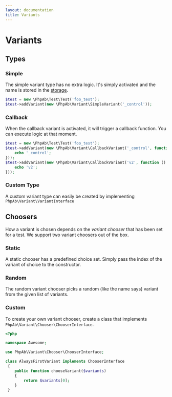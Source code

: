 ```yaml
---
layout: documentation
title: Variants
---
```


# Variants

## Types

### Simple

The simple variant type has no extra logic. It's simply activated and the name is
stored in the [storage](storage.html).

```php
$test = new \PhpAb\Test\Test('foo_test');
$test->addVariant(new \PhpAb\Variant\SimpleVariant('_control'));
```

### Callback

When the callback variant is activated, it will trigger a callback function. You can
execute logic at that moment.

```php
$test = new \PhpAb\Test\Test('foo_test');
$test->addVariant(new \PhpAb\Variant\CallbackVariant('_control', function () {
    echo '_control';
}));
$test->addVariant(new \PhpAb\Variant\CallbackVariant('v2', function () {
    echo 'v2';
}));
```

### Custom Type

A custom variant type can easily be created by implementing `PhpAb\Variant\VariantInterface`

## Choosers

How a variant is chosen depends on the *variant chooser* that has been set for a test.
We support two variant choosers out of the box.

### Static

A static chooser has a predefined choice set. Simply pass the index of the variant of
choice to the constructor.

### Random

The random variant chooser picks a random (like the name says) variant from the given
list of variants.

### Custom

To create your own variant chooser, create a class that implements `PhpAb\Variant\Chooser\ChooserInterface`.

```php
<?php

namespace Awesome;

use PhpAb\Variant\Chooser\ChooserInterface;

class AlwaysFirstVariant implements ChooserInterface
 {
    public function chooseVariant($variants)
    {
        return $variants[0];
    }
 }
```
